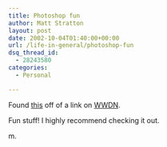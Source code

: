 ```yaml
---
title: Photoshop fun
author: Matt Stratton
layout: post
date: 2002-10-04T01:40:00+00:00
url: /life-in-general/photoshop-fun
dsq_thread_id:
  - 28243580
categories:
  - Personal

---
```

Found [this][1] off of a link on [WWDN][2].

Fun stuff! I highly recommend checking it out.

m.

 [1]: http://forums.fark.com/cgi/fark/comments.pl?IDLink=316851
 [2]: http://www.wilwheaton.net